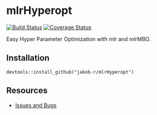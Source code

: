 # mlrHyperopt

[![Build Status](https://travis-ci.org/jakob-r/mlrHyperopt.svg?branch=master)](https://travis-ci.org/jakob-r/mlrHyperopt)
[![Coverage Status](https://coveralls.io/repos/github/jakob-r/mlrHyperopt/badge.svg?branch=master)](https://coveralls.io/github/jakob-r/mlrHyperopt?branch=master)

Easy Hyper Parameter Optimization with mlr and mlrMBO.

## Installation
```{r}
devtools::install_github("jakob-r/mlrHyperopt")
```

## Resources
* [Issues and Bugs](https://github.com/jakob-r/mlrHyperopt/issues)